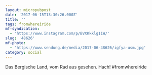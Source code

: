 ```yaml
---
layout: micropubpost
date: '2017-06-15T13:30:26.000Z'
title: ''
tags: fromwhereiride
mf-syndication:
  - 'https://www.instagram.com/p/BVXKkklg11W/'
slug: '48626'
mf-photo:
  - 'https://www.sendung.de/media/2017-06-48626/igfya-usm.jpg'
category: social
---
```

Das Bergische Land, vom Rad aus gesehen. Hach! #fromwhereiride
